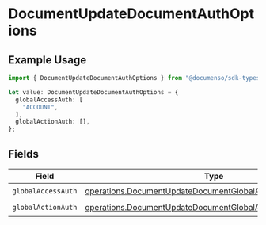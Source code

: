 # DocumentUpdateDocumentAuthOptions

## Example Usage

```typescript
import { DocumentUpdateDocumentAuthOptions } from "@documenso/sdk-typescript/models/operations";

let value: DocumentUpdateDocumentAuthOptions = {
  globalAccessAuth: [
    "ACCOUNT",
  ],
  globalActionAuth: [],
};
```

## Fields

| Field                                                                                                                                    | Type                                                                                                                                     | Required                                                                                                                                 | Description                                                                                                                              |
| ---------------------------------------------------------------------------------------------------------------------------------------- | ---------------------------------------------------------------------------------------------------------------------------------------- | ---------------------------------------------------------------------------------------------------------------------------------------- | ---------------------------------------------------------------------------------------------------------------------------------------- |
| `globalAccessAuth`                                                                                                                       | [operations.DocumentUpdateDocumentGlobalAccessAuthResponse](../../models/operations/documentupdatedocumentglobalaccessauthresponse.md)[] | :heavy_check_mark:                                                                                                                       | N/A                                                                                                                                      |
| `globalActionAuth`                                                                                                                       | [operations.DocumentUpdateDocumentGlobalActionAuthResponse](../../models/operations/documentupdatedocumentglobalactionauthresponse.md)[] | :heavy_check_mark:                                                                                                                       | N/A                                                                                                                                      |